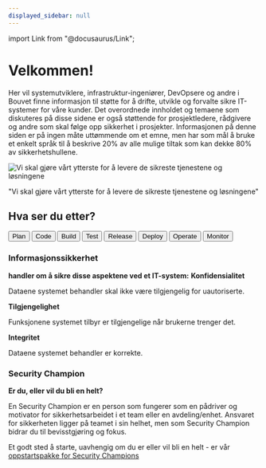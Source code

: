 ```yaml
---
displayed_sidebar: null
---
```

import Link from "@docusaurus/Link";

#   

<div className="frontpage">
<div className="row ingress" >
    <div className="column">
        <h1>Velkommen!</h1>
        <p>
            Her vil systemutviklere, infrastruktur-ingeniører, DevOpsere og andre i Bouvet finne informasjon til
            støtte for å drifte, utvikle og forvalte sikre IT-systemer for våre kunder. Det overordnede
            innholdet og temaene som diskuteres på disse sidene er også støttende for prosjektledere, rådgivere
            og andre som skal følge opp sikkerhet i prosjekter.
            Informasjonen på denne siden er på ingen måte uttømmende om et emne, men har som mål å bruke et
            enkelt språk til å beskrive 20% av alle mulige tiltak som kan dekke 80% av sikkerhetshullene.
        </p>
    </div>
    <div className="column quote">
        <img className="column quote illustration" alt="Vi skal gjøre vårt ytterste for å levere de sikreste tjenestene og løsningene" src="/img/quote-illustration.svg"/>
        <p className="column quote">"Vi skal gjøre vårt ytterste for å levere de sikreste tjenestene og løsningene"</p>
    </div>
</div>

<div className="dev-ops-links-wrapper">
    <div className="dev-ops-links-backdrop" />
    <h2 className="row devops-links-header">Hva ser du etter?</h2>
    <div className="row devops-links">
        <Link to="/planlegge/introduction">
            <button className="devops-button">Plan</button>
        </Link>
        <Link to="/utvikle/introduction">
            <button className="devops-button">Code</button>
        </Link>
        <Link to="/bygge/introduction">
            <button className="devops-button">Build</button>
        </Link>
        <Link to="/teste/introduction">
            <button className="devops-button">Test</button>
        </Link>
        <Link to="/release/introduction">
            <button className="devops-button">Release</button>
        </Link>
        <Link to="/deploye/introduction">
            <button className="devops-button">Deploy</button>
        </Link>
        <Link to="/drifte/introduction">
            <button className="devops-button">Operate</button>
        </Link>
        <Link to="/monitorere/introduction">
            <button className="devops-button">Monitor</button>
        </Link>
    </div>
</div>

<div className="row bottom-section">
    <div className="column">
        <h3>Informasjonssikkerhet</h3>
        <b className="buttom-section-sub-header">handler om å sikre disse aspektene ved et IT-system:</b>
        <b>Konfidensialitet</b>
        <p>Dataene systemet behandler skal ikke være tilgjengelig for uautoriserte.</p>
        <b>Tilgjengelighet</b>
        <p>Funksjonene systemet tilbyr er tilgjengelige når brukerne trenger det.</p>
        <b>Integritet</b>
        <p>Dataene systemet behandler er korrekte.</p>
    </div>
    <div className="column">
        <div className="column">
            <h3>Security Champion</h3>
            <b className="buttom-section-sub-header">Er du, eller vil du bli en helt?</b>
            <p>En Security Champion er en person som fungerer som en pådriver og motivator for sikkerhetsarbeidet i et team eller en avdeling/enhet. Ansvaret for sikkerheten ligger på teamet i sin helhet, men som Security Champion bidrar du til bevisstgjøring og fokus.</p>
            <p>
                Et godt sted å starte, uavhengig om du er eller vil bli en helt - er vår 
                <a href="/security_champion/security_champion_startpoint" className="underlined-link"> oppstartspakke for Security Champions</a>
            </p>
        </div>
    </div>
</div>
</div>
